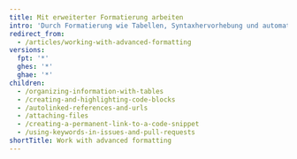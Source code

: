 ```yaml
---
title: Mit erweiterter Formatierung arbeiten
intro: 'Durch Formatierung wie Tabellen, Syntaxhervorhebung und automatische Verknüpfung kannst Du komplexe Informationen übersichtlich in Deinen Pull Requests, Issues und Kommentaren anordnen.'
redirect_from:
  - /articles/working-with-advanced-formatting
versions:
  fpt: '*'
  ghes: '*'
  ghae: '*'
children:
  - /organizing-information-with-tables
  - /creating-and-highlighting-code-blocks
  - /autolinked-references-and-urls
  - /attaching-files
  - /creating-a-permanent-link-to-a-code-snippet
  - /using-keywords-in-issues-and-pull-requests
shortTitle: Work with advanced formatting
---
```


